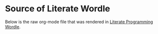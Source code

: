 # Source of Literate Wordle

Below is the raw org-mode file that was rendered in [Literate Programming
Wordle](wordle.md).

```{literalinclude} ../../wordle.org
```
